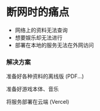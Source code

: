# 断网时的痛点

- 网络上的资料无法查询
- 想要娱乐却无法进行
- 部署在本地的服务无法在外网访问

### 解决方案

准备好各种资料的离线版 (PDF...)

准备好游戏本体、音乐

将服务部署在云端 (Vercel)